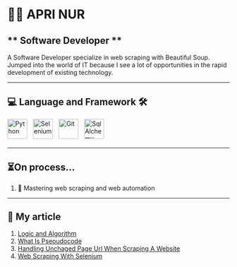 # 👨‍💻 APRI NUR

## ** Software Developer **

A Software Developer specialize in web scraping with Beautiful Soup. Jumped into the world of IT because I see a lot of opportunities in the rapid development of existing technology. 

---

## 💻 Language and Framework 🛠️


<img align="left" alt="Python" style="padding-right:10px;" src="https://cdn.jsdelivr.net/gh/devicons/devicon@latest/icons/python/python-original.svg" width="45" height="45"/>
<img align="left" alt="Selenium" style="padding-right:10px;" src="https://cdn.jsdelivr.net/gh/devicons/devicon@latest/icons/selenium/selenium-original.svg" width="45" height="45"/>
<img align="left" alt="Git" style="padding-right:10px;" src="https://cdn.jsdelivr.net/gh/devicons/devicon@latest/icons/git/git-original.svg" width="45" height="45"/> 
<img align="left" alt="SqlAlchemy" style="padding-right:10px;" src="https://cdn.jsdelivr.net/gh/devicons/devicon@latest/icons/sqlalchemy/sqlalchemy-original.svg" width="45" height="45">

<br>

<br>
<br>

---

## ⏳On process...

1. 🔎 Mastering web scraping and web automation

---

## 📰 My article

1. [Logic and Algorithm](https://medium.com/@aprinur7/what-is-logic-and-algorithm-271a93ffb29c)
2. [What Is Pseoudocode](https://medium.com/@aprinur7/pseudocode-in-algorithm-2c7d6a73ba20)
3. [Handling Unchaged Page Url When Scraping A Website](https://medium.com/@aprinur7/how-to-deal-with-unchanged-page-url-during-website-scraping-with-selenium-87ecda46bb4a)
4. [Web Scraping With Selenium](https://medium.com/@aprinur7/web-scraping-with-selenium-part-1-retrieve-url-f7a19d76dffa)
